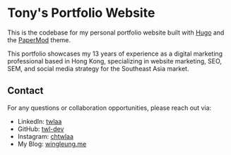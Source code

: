 # Tony's Portfolio Website

This is the codebase for my personal portfolio website built with [Hugo](https://gohugo.io/) and the [PaperMod](https://github.com/adityatelange/hugo-PaperMod) theme.

This portfolio showcases my 13 years of experience as a digital marketing professional based in Hong Kong, specializing in website marketing, SEO, SEM, and social media strategy for the Southeast Asia market.

## Contact

For any questions or collaboration opportunities, please reach out via:
- LinkedIn: [twlaa](https://www.linkedin.com/in/twlaa/)
- GitHub: [twl-dev](https://github.com/twl-dev)
- Instagram: [chtwlaa](https://www.instagram.com/chtwlaa/) 
- My Blog: [wingleung.me](https://www.wingleung.me/)